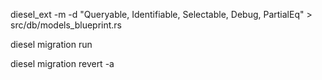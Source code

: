 diesel_ext -m -d "Queryable, Identifiable, Selectable, Debug, PartialEq" > src/db/models_blueprint.rs

diesel migration run

diesel migration revert -a
